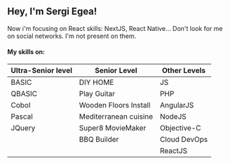 ## Hey, I'm Sergi Egea! 
Now i'm focusing on React skills: NextJS, React Native...
Don't look for me on social networks. I'm not present on them.

#### My skills on:

| Ultra-Senior level | Senior Level | Other Levels |
| ---      | ---      | ---      |
| BASIC    | DIY HOME | JS   |
| QBASIC    | Play Guitar | PHP |
| Cobol    | Wooden Floors Install | AngularJS   |
| Pascal    | Mediterranean cuisine | NodeJS   |
| JQuery | Super8 MovieMaker| Objective-C
| | BBQ Builder | Cloud DevOps
| | | ReactJS

